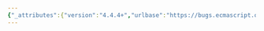 ```yaml
---
{"_attributes":{"version":"4.4.4+","urlbase":"https://bugs.ecmascript.org/","maintainer":"dherman@mozilla.com"},"bug":{"bug_id":1482,"creation_ts":"2013-05-14 19:41:00 -0700","short_desc":"10.2.1.1.5 Typo: initialized => initialised","delta_ts":"2013-07-15 17:03:21 -0700","product":"Draft for 6th Edition","component":"editorial issue","version":"Rev 15: May 14, 2013 Draft","rep_platform":"All","op_sys":"All","bug_status":"RESOLVED","resolution":"FIXED","priority":"Normal","bug_severity":"enhancement","everconfirmed":true,"reporter":{"uid":"utatane.tea","name":"Yusuke Suzuki"},"assigned_to":{"uid":"allen","name":"Allen Wirfs-Brock"},"long_desc":[{"commentid":4010,"comment_count":0,"who":{"uid":"utatane.tea","name":"Yusuke Suzuki"},"bug_when":"2013-05-14 19:41:30 -0700","thetext":"If the f binding for N in envRec has not yet been initialized throw a ReferenceError exception.\n=>\nIf the f binding for N in envRec has not yet been initialised throw a ReferenceError exception."},{"commentid":4228,"comment_count":1,"who":{"uid":"allen","name":"Allen Wirfs-Brock"},"bug_when":"2013-06-17 17:10:13 -0700","thetext":"fixed in rev 16 editor's draft\n\nand many more"},{"commentid":4402,"comment_count":2,"who":{"uid":"allen","name":"Allen Wirfs-Brock"},"bug_when":"2013-07-15 17:03:21 -0700","thetext":"fixed in rev16 draft.  July 15, 2013"}]}}
---
```

